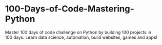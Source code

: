 # 100-Days-of-Code-Mastering-Python

Master 100 days of code challenge on Python by building 100 projects in 100 days. Learn data science, automation, build websites, games and apps!